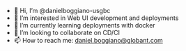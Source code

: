 - 👋 Hi, I’m @danielboggiano-usgbc
- 👀 I’m interested in Web UI development and deployments
- 🌱 I’m currently learning deployments with docker
- 💞️ I’m looking to collaborate on CD/CI
- 📫 How to reach me: daniel.boggiano@globant.com

<!---
danielboggiano-usgbc/danielboggiano-usgbc is a ✨ special ✨ repository because its `README.md` (this file) appears on your GitHub profile.
You can click the Preview link to take a look at your changes.
--->
